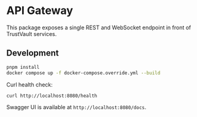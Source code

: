 # API Gateway

This package exposes a single REST and WebSocket endpoint in front of TrustVault services.

## Development

```bash
pnpm install
docker compose up -f docker-compose.override.yml --build
```

Curl health check:

```bash
curl http://localhost:8080/health
```

Swagger UI is available at `http://localhost:8080/docs`.
